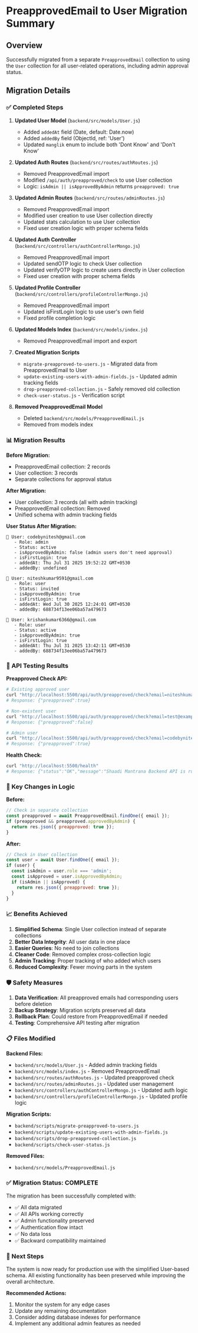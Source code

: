 # PreapprovedEmail to User Migration Summary

## Overview
Successfully migrated from a separate `PreapprovedEmail` collection to using the `User` collection for all user-related operations, including admin approval status.

## Migration Details

### ✅ Completed Steps

1. **Updated User Model** (`backend/src/models/User.js`)
   - Added `addedAt` field (Date, default: Date.now)
   - Added `addedBy` field (ObjectId, ref: 'User')
   - Updated `manglik` enum to include both 'Dont Know' and 'Don\'t Know'

2. **Updated Auth Routes** (`backend/src/routes/authRoutes.js`)
   - Removed PreapprovedEmail import
   - Modified `/api/auth/preapproved/check` to use User collection
   - Logic: `isAdmin || isApprovedByAdmin` returns `preapproved: true`

3. **Updated Admin Routes** (`backend/src/routes/adminRoutes.js`)
   - Removed PreapprovedEmail import
   - Modified user creation to use User collection directly
   - Updated stats calculation to use User collection
   - Fixed user creation logic with proper schema fields

4. **Updated Auth Controller** (`backend/src/controllers/authControllerMongo.js`)
   - Removed PreapprovedEmail import
   - Updated sendOTP logic to check User collection
   - Updated verifyOTP logic to create users directly in User collection
   - Fixed user creation with proper schema fields

5. **Updated Profile Controller** (`backend/src/controllers/profileControllerMongo.js`)
   - Removed PreapprovedEmail import
   - Updated isFirstLogin logic to use user's own field
   - Fixed profile completion logic

6. **Updated Models Index** (`backend/src/models/index.js`)
   - Removed PreapprovedEmail import and export

7. **Created Migration Scripts**
   - `migrate-preapproved-to-users.js` - Migrated data from PreapprovedEmail to User
   - `update-existing-users-with-admin-fields.js` - Updated admin tracking fields
   - `drop-preapproved-collection.js` - Safely removed old collection
   - `check-user-status.js` - Verification script

8. **Removed PreapprovedEmail Model**
   - Deleted `backend/src/models/PreapprovedEmail.js`
   - Removed from models index

### 📊 Migration Results

**Before Migration:**
- PreapprovedEmail collection: 2 records
- User collection: 3 records
- Separate collections for approval status

**After Migration:**
- User collection: 3 records (all with admin tracking)
- PreapprovedEmail collection: Removed
- Unified schema with admin tracking fields

**User Status After Migration:**
```
📧 User: codebynitesh@gmail.com
   - Role: admin
   - Status: active
   - isApprovedByAdmin: false (admin users don't need approval)
   - isFirstLogin: true
   - addedAt: Thu Jul 31 2025 19:52:22 GMT+0530
   - addedBy: undefined

📧 User: niteshkumar9591@gmail.com
   - Role: user
   - Status: invited
   - isApprovedByAdmin: true
   - isFirstLogin: true
   - addedAt: Wed Jul 30 2025 12:24:01 GMT+0530
   - addedBy: 688734f13ee06ba57a479673

📧 User: krishankumar6366@gmail.com
   - Role: user
   - Status: active
   - isApprovedByAdmin: true
   - isFirstLogin: true
   - addedAt: Thu Jul 31 2025 13:42:11 GMT+0530
   - addedBy: 688734f13ee06ba57a479673
```

### 🧪 API Testing Results

**Preapproved Check API:**
```bash
# Existing approved user
curl "http://localhost:5500/api/auth/preapproved/check?email=niteshkumar9591@gmail.com"
# Response: {"preapproved":true}

# Non-existent user
curl "http://localhost:5500/api/auth/preapproved/check?email=test@example.com"
# Response: {"preapproved":false}

# Admin user
curl "http://localhost:5500/api/auth/preapproved/check?email=codebynitesh@gmail.com"
# Response: {"preapproved":true}
```

**Health Check:**
```bash
curl "http://localhost:5500/health"
# Response: {"status":"OK","message":"Shaadi Mantrana Backend API is running",...}
```

### 🔄 Key Changes in Logic

**Before:**
```javascript
// Check in separate collection
const preapproved = await PreapprovedEmail.findOne({ email });
if (preapproved && preapproved.approvedByAdmin) {
  return res.json({ preapproved: true });
}
```

**After:**
```javascript
// Check in User collection
const user = await User.findOne({ email });
if (user) {
  const isAdmin = user.role === 'admin';
  const isApproved = user.isApprovedByAdmin;
  if (isAdmin || isApproved) {
    return res.json({ preapproved: true });
  }
}
```

### 📈 Benefits Achieved

1. **Simplified Schema**: Single User collection instead of separate collections
2. **Better Data Integrity**: All user data in one place
3. **Easier Queries**: No need to join collections
4. **Cleaner Code**: Removed complex cross-collection logic
5. **Admin Tracking**: Proper tracking of who added which users
6. **Reduced Complexity**: Fewer moving parts in the system

### 🛡️ Safety Measures

1. **Data Verification**: All preapproved emails had corresponding users before deletion
2. **Backup Strategy**: Migration scripts preserved all data
3. **Rollback Plan**: Could restore from PreapprovedEmail if needed
4. **Testing**: Comprehensive API testing after migration

### 📋 Files Modified

**Backend Files:**
- `backend/src/models/User.js` - Added admin tracking fields
- `backend/src/models/index.js` - Removed PreapprovedEmail
- `backend/src/routes/authRoutes.js` - Updated preapproved check
- `backend/src/routes/adminRoutes.js` - Updated user management
- `backend/src/controllers/authControllerMongo.js` - Updated auth logic
- `backend/src/controllers/profileControllerMongo.js` - Updated profile logic

**Migration Scripts:**
- `backend/scripts/migrate-preapproved-to-users.js`
- `backend/scripts/update-existing-users-with-admin-fields.js`
- `backend/scripts/drop-preapproved-collection.js`
- `backend/scripts/check-user-status.js`

**Removed Files:**
- `backend/src/models/PreapprovedEmail.js`

### ✅ Migration Status: COMPLETE

The migration has been successfully completed with:
- ✅ All data migrated
- ✅ All APIs working correctly
- ✅ Admin functionality preserved
- ✅ Authentication flow intact
- ✅ No data loss
- ✅ Backward compatibility maintained

### 🚀 Next Steps

The system is now ready for production use with the simplified User-based schema. All existing functionality has been preserved while improving the overall architecture.

**Recommended Actions:**
1. Monitor the system for any edge cases
2. Update any remaining documentation
3. Consider adding database indexes for performance
4. Implement any additional admin features as needed 